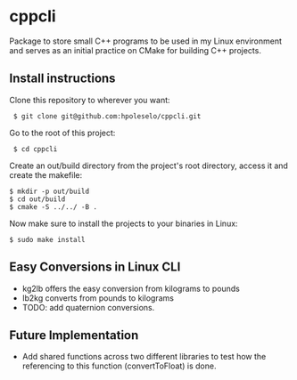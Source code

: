 # cppcli

Package to store small C++ programs to be used in my Linux environment and serves as an initial practice on CMake for building C++ projects.

## Install instructions

Clone this repository to wherever you want:

` $ git clone git@github.com:hpoleselo/cppcli.git`

Go to the root of this project:

` $ cd cppcli` 

Create an out/build directory from the project's root directory, access it and create the makefile:

```shell
$ mkdir -p out/build
$ cd out/build
$ cmake -S ../../ -B .
```

Now make sure to install the projects to your binaries in Linux:

`$ sudo make install`

## Easy Conversions in Linux CLI

- kg2lb offers the easy conversion from kilograms to pounds
- lb2kg converts from pounds to kilograms
- TODO: add quaternion conversions.

## Future Implementation

- Add shared functions across two different libraries to test how the referencing to this function (convertToFloat) is done.
